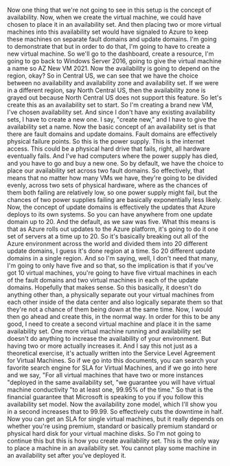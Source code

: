 <v Instructor>Now one thing that we're not going to see</v>
in this setup is the concept of availability.
Now, when we create the virtual machine,
we could have chosen to place it in an availability set.
And then placing two or more virtual machines
into this availability set would have signaled to Azure
to keep these machines on separate
fault domains and update domains.
I'm going to demonstrate that but in order to do that,
I'm going to have to create a new virtual machine.
So we'll go to the dashboard, create a resource,
I'm going to go back to Windows Server 2016,
going to give the virtual machine a name so AZ New VM 2021.
Now the availability is going to depend on the region, okay?
So in Central US, we can see that we have the choice
between no availability and availability zone
and availability set.
If we were in a different region, say North Central US,
then the availability zone is grayed out
because North Central US does not support this feature.
So let's create this as an availability set to start.
So I'm creating a brand new VM,
I've chosen availability set.
And since I don't have any existing availability sets,
I have to create a new one.
I say, "create new," and I have to give
the availability set a name.
Now the basic concept of an availability set
is that there are fault domains and update domains.
Fault domains are effectively physical failure points.
So this is the power supply.
This is the internet access.
This could be a physical hard drive that fails, right,
all hardware eventually fails.
And I've had computers where the power supply has died,
and you have to go and buy a new one.
So by default, we have the choice
to place our availability set across two fault domains.
So effectively, that means that no matter
how many VMs we have, they're going to be divided evenly,
across two sets of physical hardware,
where as the chances of them both failing
are relatively low, so one power supply might fail,
but the chances of two power supplies failing
are basically exponentially less likely.
Now, the concept of update domains is effectively
the updates that Azure deploys to its own systems.
So you can have anywhere from one update domain up to 20.
And the default, as we saw was five.
What this means is that as Azure rolls out updates
to the Azure platform, it's going to do it
one set of servers at a time up to 20.
So it's basically breaking out all of the Azure environment
across the world and divided them
into 20 different update domains,
I guess it's done region at a time.
So 20 different update domains in a single region.
And so I'm saying, well, I don't need that many,
I'm going to only have five and so that,
so the implication is that
if you've got 10 virtual machines,
you're going to have five virtual machines
in each of the fault domains and two virtual machines
in each of the update domains.
Hopefully that makes sense.
So this basically, it doesn't do anything other than,
a physically separate out your virtual machines
from each other inside of the data center
and also logically separate them so that they're
not a chance of them being down at the same time.
Now, I would then go ahead and create this,
in the normal way.
In order for this to be any good,
I need to create a second virtual machine
and place it in the same availability set.
One more virtual machine running and availability set
doesn't do anything to increase
the availability of your environment.
But having two or more actually increases it.
And I say this not just as a theoretical exercise,
it's actually written into the Service Level Agreement
for Virtual Machines.
So if we go into this documents,
you can search your favorite search engine for SLA
for Virtual Machines, and if we go into here and we say,
"For all virtual machines that have two or more instances
"deployed in the same availability set,
"we guarantee you will have virtual machine conductivity
"to at least one, 99.95% of the time."
So that is the financial guarantee
that Microsoft is speaking to you
if you follow this availability set model.
Now the availability zone model,
which I'll show you in a second increases that to 99.99.
So effectively cuts the downtime in half.
Now you can get an SLA for single virtual machines,
but it really depends on whether you're using premium,
standard or basically premium standard
or physical hard disk for your virtual machine disks.
So I'm not going to continue this
but this is how you create availability set.
This is the only way to place a machine
in an availability set.
You cannot play some machine in an availability set
after you've deployed it.
